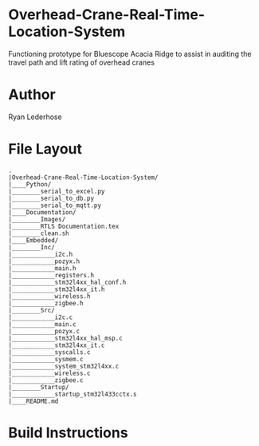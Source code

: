 # Overhead-Crane-Real-Time-Location-System
Functioning prototype for Bluescope Acacia Ridge to assist in auditing the travel path and lift rating of overhead cranes

# Author
Ryan Lederhose

# File Layout
    .
    |Overhead-Crane-Real-Time-Location-System/
    |____Python/
    |________serial_to_excel.py
    |________serial_to_db.py
    |________serial_to_mqtt.py
    |____Documentation/
    |________Images/
    |________RTLS Documentation.tex
    |________clean.sh
    |____Embedded/
    |________Inc/
    |____________i2c.h
    |____________pozyx.h
    |____________main.h
    |____________registers.h
    |____________stm32l4xx_hal_conf.h
    |____________stm32l4xx_it.h
    |____________wireless.h
    |____________zigbee.h
    |________Src/
    |____________i2c.c
    |____________main.c
    |____________pozyx.c
    |____________stm32l4xx_hal_msp.c
    |____________stm32l4xx_it.c
    |____________syscalls.c
    |____________sysmem.c
    |____________system_stm32l4xx.c
    |____________wireless.c
    |____________zigbee.c
    |________Startup/
    |____________startup_stm32l433cctx.s
    |____README.md

# Build Instructions

